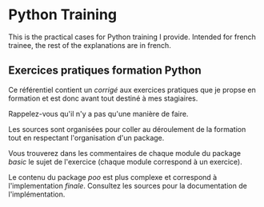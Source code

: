 # Python Training

This is the practical cases for Python training I provide. Intended for french
trainee, the rest of the explanations are in french.

## Exercices pratiques formation Python

Ce référentiel contient un *corrigé* aux exercices pratiques que je propse en
formation et est donc avant tout destiné à mes stagiaires.

Rappelez-vous qu'il n'y a pas qu'une manière de faire.

Les sources sont organisées pour coller au déroulement de la formation tout en
respectant l'organisation d'un package.

Vous trouverez dans les commentaires de chaque module du package *basic* le
sujet de l'exercice (chaque module correspond à un exercice).

Le contenu du package *poo* est plus complexe et correspond à l'implementation
*finale*. Consultez les sources pour la documentation de l'implémentation.